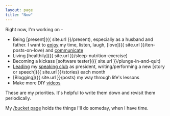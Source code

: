 ```yaml
---
layout: page
title: "Now"
---
```


Right now, I'm working on -

  - Being [present]({{ site.url }}/present), especially as a husband and father. I want to [enjoy]({{site.url}}/enthusiasm) my time, listen, laugh, [love]({{ site.url }}/ten-posts-on-love) and [communicate]({{site.url}}/have-a-point)
  - Living [healthily]({{ site.url }}/sleep-nutrition-exercise)
  - Becoming a kickass [software tester]({{ site.url }}/plunge-in-and-quit)
  - [Leading]({{site.url}}/love-your-audience/) my [speaking club]({{site.url}}/public-speaking-and-living-with-fear) as president, writing/performing a new [story or speech]({{ site.url }}/stories) each month
  - [Blogging]({{ site.url }}/posts) my way through life's lessons
  - Make more DIY [videos](https://www.youtube.com/playlist?list=PLEP0Foq1SruN9ZA-dz9VbSYaLCF1gWnVP)

These are my priorities. It's helpful to write them down and revisit them periodically.

My [/bucket page]({{site.url}}/bucket) holds the things I'll do someday, when I have time.
